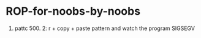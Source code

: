 # ROP-for-noobs-by-noobs


1. pattc 500. 
2: r + copy + paste pattern and watch the program SIGSEGV
